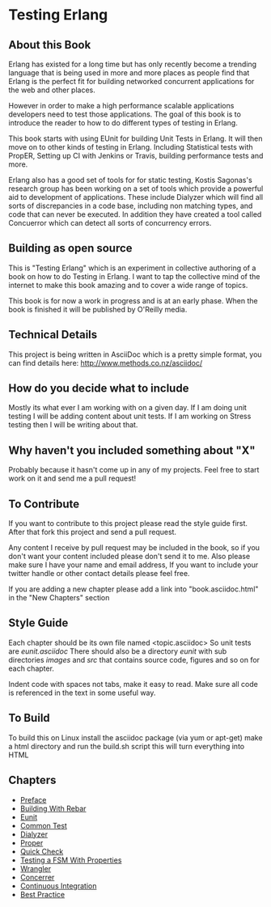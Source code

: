 # Testing Erlang

## About this Book

Erlang has existed for a long time but has only recently become a
trending language that is being used in more and more places as people
find that Erlang is the perfect fit for building networked concurrent
applications for the web and other places.

However in order to make a high performance scalable applications
developers need to test those applications. The goal of this book is
to introduce the reader to how to do different types of testing in
Erlang. 

This book starts with using EUnit for building Unit Tests in
Erlang. It will then move on to other kinds of testing in
Erlang. Including Statistical tests with PropER, Setting up
CI with Jenkins or Travis, building performance tests and more.

Erlang also has a good set of tools for for static testing, Kostis
Sagonas's research group has been working on a set of tools which
provide a powerful aid to development of applications. These include
Dialyzer which will find all sorts of discrepancies in a code base,
including non matching types, and code that can never be executed. In
addition they have created a tool called Concuerror which can detect all 
sorts of concurrency errors. 

## Building as open source

This is "Testing Erlang" which is an experiment in collective
authoring of a book on how to do Testing in Erlang. I want to tap the
collective mind of the internet to make this book amazing and to cover
a wide range of topics.

This book is for now a work in progress and is at an early phase.
When the book is finished it will be published by O'Reilly media.

## Technical Details

This project is being written in AsciiDoc which is a pretty simple
format, you can find details here: http://www.methods.co.nz/asciidoc/

## How do you decide what to include

Mostly its what ever I am working with on a given day. If I am doing
unit testing I will be adding content about unit tests. If I am
working on Stress testing then I will be writing about that. 

## Why haven't you included something about "X"

Probably because it hasn't come up in any of my projects. Feel free to
start work on it and send me a pull request!

## To Contribute

If you want to contribute to this project please read the style guide
first. After that fork this project and send a pull request.

Any content I receive by pull request may be included in the book, so
if you don't want your content included please don't send it to
me. Also please make sure I have your name and email address, If you
want to include your twitter handle or other contact details please
feel free. 

If you are adding a new chapter please add a link into
"book.asciidoc.html" in the "New Chapters" section

## Style Guide

Each chapter should be its own file named <topic.asciidoc> So unit tests
are *eunit.asciidoc* There should also be a directory *eunit* with sub
directories *images* and *src* that contains source code, figures and
so on for each chapter.

Indent code with spaces not tabs, make it easy to read. Make sure all
code is referenced in the text in some useful way. 

## To Build 

To build this on Linux install the asciidoc package (via yum or
apt-get) make a html directory and run the build.sh script this will
turn everything into HTML

## Chapters

* [Preface](https://github.com/zkessin/testing-erlang-book/blob/master/00_preface.asciidoc)
* [Building With Rebar](https://github.com/zkessin/testing-erlang-book/blob/master/01_rebar.asciidoc)
* [Eunit](https://github.com/zkessin/testing-erlang-book/blob/master/02_eunit.asciidoc)
* [Common Test](https://github.com/zkessin/testing-erlang-book/blob/master/03_common_test.asciidoc)
* [Dialyzer](https://github.com/zkessin/testing-erlang-book/blob/master/04_dialyzer.asciidoc)
* [Proper](https://github.com/zkessin/testing-erlang-book/blob/master/05_proper.asciidoc)
* [Quick Check](https://github.com/zkessin/testing-erlang-book/blob/master/06_quick_check.asciidoc)
* [Testing a FSM With Properties](https://github.com/zkessin/testing-erlang-book/blob/master/07_testing_a_fsm.asciidoc)
* [Wrangler](https://github.com/zkessin/testing-erlang-book/blob/master/08_wrangler.asciidoc)
* [Concerrer](https://github.com/zkessin/testing-erlang-book/blob/master/09_concuerror.asciidoc)
* [Continuous Integration](https://github.com/zkessin/testing-erlang-book/blob/master/10_ci.asciidoc)
* [Best Practice](https://github.com/zkessin/testing-erlang-book/blob/master/11_best_practices.asciidoc)

